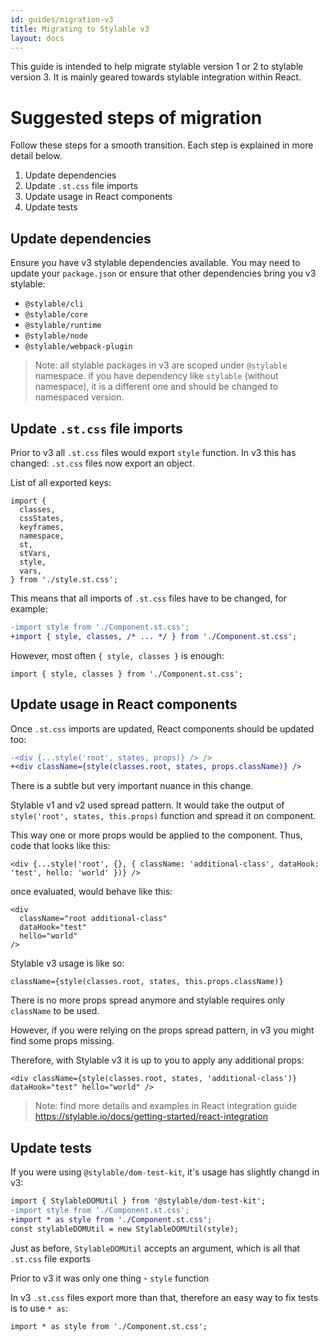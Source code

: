 ```yaml
---
id: guides/migration-v3
title: Migrating to Stylable v3
layout: docs
---
```


This guide is intended to help migrate stylable version 1 or 2 to stylable version 3.
It is mainly geared towards stylable integration within React.

# Suggested steps of migration

Follow these steps for a smooth transition. Each step is explained in
more detail below.

1. Update dependencies
1. Update `.st.css` file imports
1. Update usage in React components
1. Update tests

## Update dependencies

Ensure you have v3 stylable dependencies available. You may need to
update your `package.json` or ensure that other dependencies bring you
v3 stylable:

- `@stylable/cli`
- `@stylable/core`
- `@stylable/runtime`
- `@stylable/node`
- `@stylable/webpack-plugin`


> Note: all stylable packages in v3 are scoped under `@stylable` namespace. 
> if you have dependency like `stylable` (without namespace),
> it is a different one and should be changed to namespaced version.

## Update `.st.css` file imports

Prior to v3 all `.st.css` files would export `style` function. In v3
this has changed: `.st.css` files now export an object.

List of all exported keys:

```
import {
  classes,
  cssStates,
  keyframes,
  namespace,
  st,
  stVars,
  style,
  vars,
} from './style.st.css';
```

This means that all imports of `.st.css` files have to be changed, for example:

```diff
-import style from './Component.st.css';
+import { style, classes, /* ... */ } from './Component.st.css';
```

However, most often `{ style, classes }` is enough:

`import { style, classes } from './Component.st.css';`

## Update usage in React components

Once `.st.css` imports are updated, React components should be updated too:

```diff
-<div {...style('root', states, props)} /> />
+<div className={style(classes.root, states, props.className)} />
```

There is a subtle but very important nuance in this change.

Stylable v1 and v2 used spread pattern. It would take the output of
`style('root', states, this.props)` function and spread it on component.

This way one or more props would be applied to the component. Thus, code that looks like this:

```
<div {...style('root', {}, { className: 'additional-class', dataHook: 'test', hello: 'world' })} />
```

once evaluated, would behave like this:

```
<div
  className="root additional-class"
  dataHook="test"
  hello="world"
/>
```

Stylable v3 usage is like so:

```
className={style(classes.root, states, this.props.className)}
```

There is no more props spread anymore and stylable requires only
`className` to be used.

However, if you were relying on the props spread pattern, in v3 you
might find some props missing.

Therefore, with Stylable v3 it is up to you to apply any additional props:

```
<div className={style(classes.root, states, 'additional-class')} dataHook="test" hello="world" />
```

> Note: find more details and examples in React integration guide https://stylable.io/docs/getting-started/react-integration

## Update tests

If you were using `@stylable/dom-test-kit`, it's usage has slightly
changd in v3:

```diff
import { StylableDOMUtil } from '@stylable/dom-test-kit';
-import style from './Component.st.css';
+import * as style from './Component.st.css';
const stylableDOMUtil = new StylableDOMUtil(style);
```

Just as before, `StylableDOMUtil` accepts an argument, which is all that
`.st.css` file exports

Prior to v3 it was only one thing - `style` function

In v3 `.st.css` files export more than that, therefore an easy way to
fix tests is to use `* as`:

`import * as style from './Component.st.css';`
